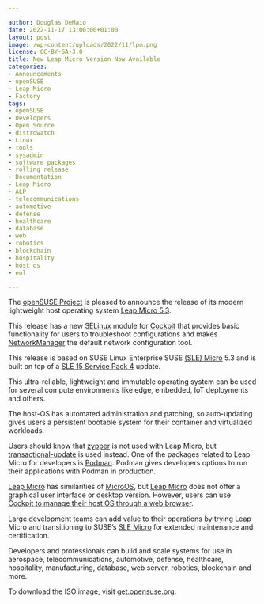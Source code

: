 ```yaml
---

author: Douglas DeMaio
date: 2022-11-17 13:00:00+01:00
layout: post
image: /wp-content/uploads/2022/11/lpm.png
license: CC-BY-SA-3.0
title: New Leap Micro Version Now Available
categories:
- Announcements
- openSUSE
- Leap Micro
- Factory
tags:
- openSUSE
- Developers
- Open Source
- distrowatch
- Linux
- tools
- sysadmin
- software packages
- rolling release
- Documentation
- Leap Micro
- ALP
- telecommunications
- automotive
- defense
- healthcare
- database
- web
- robotics
- blockchain
- hospitality
- host os
- eol

---
```


The [openSUSE Project](https://www.opensuse.org/) is pleased to announce the release of its modern lightweight host operating system [Leap Micro 5.3](https://get.opensuse.org/leapmicro).

This release has a new [SELinux](https://github.com/SELinuxProject) module for [Cockpit](https://cockpit-project.org/) that provides basic functionality for users to troubleshoot configurations and makes [NetworkManager](https://networkmanager.dev/) the default network configuration tool.

This  release is based on SUSE Linux Enterprise SUSE [(SLE) Micro](https://www.suse.com/download/sle-micro/) 5.3 and is built on top of a [SLE 15 Service Pack 4](https://www.suse.com/releasenotes/x86_64/SUSE-SLES/15-SP4/index.html) update.

This ultra-reliable, lightweight and immutable operating system can be used for several compute environments like edge, embedded, IoT deployments and others.

The host-OS has automated administration and patching, so auto-updating gives users a persistent bootable system for their container and virtualized workloads.

Users should know that [zypper](https://en.opensuse.org/SDB:Zypper_usage) is not used with Leap Micro, but [transactional-update](https://opensuse.github.io/openSUSE-docs-revamped-temp/microos_getting_started/#transcational-update-default) is used instead. One of the packages related to Leap Micro for developers is [Podman](https://github.com/containers/podman/blob/main/RELEASE_NOTES.md#342). Podman gives developers options to run their applications with Podman in production.

[Leap Micro](https://get.opensuse.org/leapmicro/5.3/) has similarities of [MicroOS](https://get.opensuse.org/microos/), but [Leap Micro](https://get.opensuse.org/leapmicro/) does not offer a graphical user interface or desktop version. However, users can use [Cockpit to manage their host OS through a web browser](https://youtu.be/uf5C5OMscDk). 

Large development teams can add value to their operations by trying Leap Micro and transitioning to SUSE’s [SLE Micro](https://www.suse.com/download/sle-micro/) for extended maintenance and certification.

Developers and professionals can build and scale systems for use in aerospace, telecommunications, automotive, defense, healthcare, hospitality, manufacturing, database, web server, robotics, blockchain and more.

To download the ISO image, visit [get.opensuse.org](https://get.opensuse.org).

<meta name="openSUSE, Tumbleweed, Developers, sysadmin, user, Open Source, rolling release, Linux, documentation, Leap Micro, ALP, telecommunications, automotive, defense, healthcare, database, web, robotics, blockchain, hospitality, host os, eol" content="HTML,CSS,XML,JavaScript">

